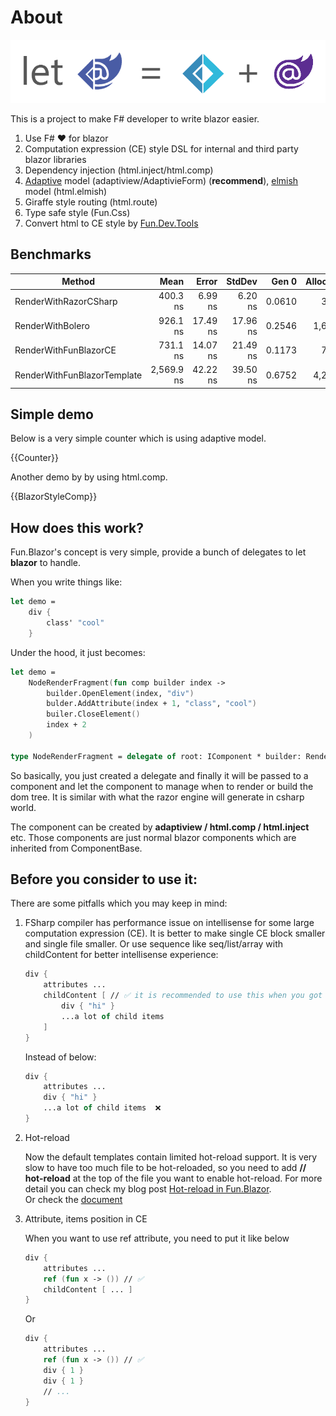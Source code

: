 # About

![image](../assets/fun-blazor%3D.png)

This is a project to make F# developer to write blazor easier.

1. Use F# ❤️ for blazor
2. Computation expression (CE) style DSL for internal and third party blazor libraries
3. Dependency injection (html.inject/html.comp)
4. [Adaptive](https://github.com/fsprojects/FSharp.Data.Adaptive) model (adaptiview/AdaptivieForm) (**recommend**), [elmish](https://github.com/elmish/elmish) model (html.elmish)
5. Giraffe style routing (html.route)
6. Type safe style (Fun.Css)
7. Convert html to CE style by [Fun.Dev.Tools](https://slaveoftime.github.io/Fun.DevTools.Docs)

## Benchmarks

|               Method        |       Mean |    Error |   StdDev |  Gen 0 | Allocated |
|---------------------------- |-----------:|---------:|---------:|-------:|----------:|
|       RenderWithRazorCSharp |   400.3 ns |  6.99 ns |  6.20 ns | 0.0610 |     384 B |
|            RenderWithBolero |   926.1 ns | 17.49 ns | 17.96 ns | 0.2546 |   1,600 B |
|       RenderWithFunBlazorCE |   731.1 ns | 14.07 ns | 21.49 ns | 0.1173 |     736 B |
| RenderWithFunBlazorTemplate | 2,569.9 ns | 42.22 ns | 39.50 ns | 0.6752 |   4,240 B |


## Simple demo

Below is a very simple counter which is using adaptive model.

{{Counter}}

Another demo by by using html.comp.

{{BlazorStyleComp}}


## How does this work?

Fun.Blazor's concept is very simple, provide a bunch of delegates to let **blazor** to handle.

When you write things like:

```fsharp
let demo =
    div {
        class' "cool"
    }
```

Under the hood, it just becomes:

```fsharp
let demo =
    NodeRenderFragment(fun comp builder index ->
        builder.OpenElement(index, "div")
        bulder.AddAttribute(index + 1, "class", "cool")
        builer.CloseElement()
        index + 2
    )

type NodeRenderFragment = delegate of root: IComponent * builder: RenderTreeBuilder * sequence: int -> int
```

So basically, you just created a delegate and finally it will be passed to a component and let the component to manage when to render or build the dom tree. It is similar with what the razor engine will generate in csharp world. 

The component can be created by **adaptiview / html.comp / html.inject** etc. Those components are just normal blazor components which are inherited from ComponentBase.


## Before you consider to use it:

There are some pitfalls which you may keep in mind:

1. FSharp compiler has performance issue on intellisense for some large computation expression (CE). It is better to make single CE block smaller and single file smaller. Or use sequence like seq/list/array with childContent for better intellisense experience:

    ```fsharp
    div {
        attributes ...
        childContent [ // ✅ it is recommended to use this when you got more than one child items
            div { "hi" }
            ...a lot of child items
        ]
    }
    ```

    Instead of below:

    ```fsharp
    div {
        attributes ...
        div { "hi" }
        ...a lot of child items  ❌
    }
    ```

2. Hot-reload

    Now the default templates contain limited hot-reload support.
    It is very slow to have too much file to be hot-reloaded, so you need to add **// hot-reload** at the top of the file you want to enable hot-reload.
    For more detail you can check my blog post [Hot-reload in Fun.Blazor](https://www.slaveoftime.fun/blog/d959e36a-f4fe-4a10-88af-5e738633db0f?title=%20Hot-reload%20in%20Fun.Blazor).  
    Or check the [document](https://slaveoftime.github.io/Fun.Blazor.Docs/?doc=/Hot%20Reload)

3. Attribute, items position in CE

    When you want to use ref attribute, you need to put it like below

    ```fsharp
    div {
        attributes ...
        ref (fun x -> ()) // ✅
        childContent [ ... ]
    }
    ```

    Or

    ```fsharp
    div {
        attributes ...
        ref (fun x -> ()) // ✅
        div { 1 }
        div { 1 }
        // ...
    }
    ```